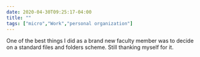 ```yaml
---
date: 2020-04-30T09:25:17-04:00
title: ""
tags: ["micro","Work","personal organization"]
---
```

One of the best things I did as a brand new faculty member was to decide on a standard files and folders scheme. Still thanking myself for it.
